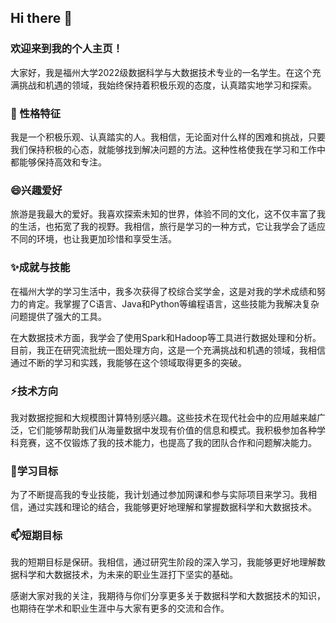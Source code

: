 ## Hi there 👋

### 欢迎来到我的个人主页！
大家好，我是福州大学2022级数据科学与大数据技术专业的一名学生。在这个充满挑战和机遇的领域，我始终保持着积极乐观的态度，认真踏实地学习和探索。

### 🔭 性格特征
我是一个积极乐观、认真踏实的人。我相信，无论面对什么样的困难和挑战，只要我们保持积极的心态，就能够找到解决问题的方法。这种性格使我在学习和工作中都能够保持高效和专注。

### 😄兴趣爱好
旅游是我最大的爱好。我喜欢探索未知的世界，体验不同的文化，这不仅丰富了我的生活，也拓宽了我的视野。我相信，旅行是学习的一种方式，它让我学会了适应不同的环境，也让我更加珍惜和享受生活。

### ✨成就与技能
在福州大学的学习生活中，我多次获得了校综合奖学金，这是对我的学术成绩和努力的肯定。我掌握了C语言、Java和Python等编程语言，这些技能为我解决复杂问题提供了强大的工具。

在大数据技术方面，我学会了使用Spark和Hadoop等工具进行数据处理和分析。目前，我正在研究流批统一图处理方向，这是一个充满挑战和机遇的领域，我相信通过不断的学习和实践，我能够在这个领域取得更多的突破。

### ⚡技术方向
我对数据挖掘和大规模图计算特别感兴趣。这些技术在现代社会中的应用越来越广泛，它们能够帮助我们从海量数据中发现有价值的信息和模式。我积极参加各种学科竞赛，这不仅锻炼了我的技术能力，也提高了我的团队合作和问题解决能力。

### 🌱学习目标
为了不断提高我的专业技能，我计划通过参加网课和参与实际项目来学习。我相信，通过实践和理论的结合，我能够更好地理解和掌握数据科学和大数据技术。

### 📫短期目标
我的短期目标是保研。我相信，通过研究生阶段的深入学习，我能够更好地理解数据科学和大数据技术，为未来的职业生涯打下坚实的基础。

感谢大家对我的关注，我期待与你们分享更多关于数据科学和大数据技术的知识，也期待在学术和职业生涯中与大家有更多的交流和合作。


<!--
**linye2005/linye2005** is a ✨ _special_ ✨ repository because its `README.md` (this file) appears on your GitHub profile.

Here are some ideas to get you started:

- 🔭 I’m currently working on ...
- 🌱 I’m currently learning ...
- 👯 I’m looking to collaborate on ...
- 🤔 I’m looking for help with ...
- 💬 Ask me about ...
- 📫 How to reach me: ...
- 😄 Pronouns: ...
- ⚡ Fun fact: ...
-->
